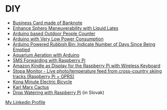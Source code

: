 DIY
===

* [Business Card made of Banknote](https://github.com/petervojtek/diy/wiki/Business-Card-Made-of-Banknote)
* [Enhance Sphero Maneuverability with Liquid Latex](http://www.instructables.com/id/Enhance-Sphero-Maneuverability-with-Liquid-Latex/)
* [Arduino based Outdoor People Counter](https://github.com/petervojtek/diy/wiki/Arduino-based-Outdoor-People-Counter)
* [Arduino with Very Low Power Consumption](https://github.com/petervojtek/diy/wiki/Arduino-with-Very-Low-Power-Consumption)
* [Arduino Powered Rubbish Bin: Indicate Number of Days Since Being Emptied](https://github.com/petervojtek/diy/wiki/Arduino-Powered-Rubbish-Bin:-Indicate-Number-of-Days-Since-Being-Emptied)
* [Aquarium Aeration with Arduino](https://github.com/petervojtek/diy/wiki/Aquarium-Aeration-with-Arduino)
* [SMS Forwarding with Raspberry Pi](https://github.com/petervojtek/diy/wiki/SMS-Forwarding-with-Raspberry-Pi)
* [Amazon Kindle as Display for the Raspberry Pi with Wireless Keyboard](https://github.com/petervojtek/diy/wiki/Kindleberry-Wireless-Without-Rooting-the-Kindle)
* [Stopa Monitor - Live photo/temperature feed from cross-country skiing tracks (Raspberry Pi + GPRS)](https://github.com/sk-vpohybe/stopa-monitor)
* [Kona Minute Electric Bicycle](https://plus.google.com/photos/109006268083420008872/albums/5931587575549280001?authkey=CIG8sYrGy92wGg)
* [Karl Marx Cactus](https://plus.google.com/photos/109006268083420008872/albums/5760281916501825889?banner=pwa)
* [Drop Watering with Raspberry Pi](https://github.com/petervojtek/diy/wiki/Kvapkov%C3%A9-zavla%C5%BEovanie) (in Slovak)



[My Linkedin Profile](http://www.linkedin.com/pub/peter-vojtek/12/9b9/197)
